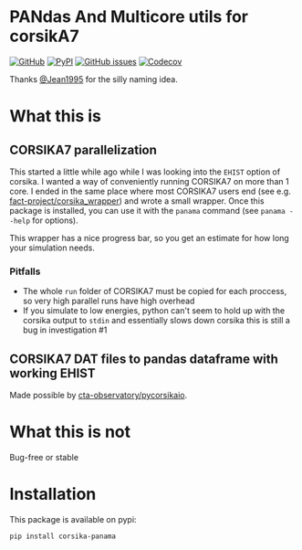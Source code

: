 **PAN**das **A**nd **M**ulticore utils for corsik**A**7
===
[![GitHub](https://img.shields.io/github/license/The-Ludwig/PANAMA?style=for-the-badge)](https://github.com/The-Ludwig/PANAMA/blob/main/LICENSE)
[![PyPI](https://img.shields.io/pypi/v/corsika-panama?style=for-the-badge)](https://pypi.org/project/corsika-panama/)
[![GitHub issues](https://img.shields.io/github/issues-raw/The-Ludwig/PANAMA?style=for-the-badge)](https://github.com/The-Ludwig/PANAMA/issues)
[![Codecov](https://img.shields.io/codecov/c/github/The-Ludwig/PANAMA?label=test%20coverage&style=for-the-badge)](https://app.codecov.io/gh/The-Ludwig/PANAMA)

Thanks [@Jean1995](https://github.com/Jean1995) for the silly naming idea.

# What this is

## CORSIKA7 parallelization
This started a little while ago while I was looking into the `EHIST` option
of corsika.
I wanted a way of conveniently running CORSIKA7 on more than 1 core.
I ended in the same place where most CORSIKA7 users end (see e.g. [fact-project/corsika_wrapper](https://github.com/fact-project/corsika_wrapper))
and wrote a small wrapper. Once this package is installed, you can use it with the `panama` command (see `panama --help` for options).

This wrapper has a nice progress bar, so you get an estimate for how long your simulation needs.

### Pitfalls
- The whole `run` folder of CORSIKA7 must be copied for each proccess, so very high parallel runs have high overhead
- If you simulate to low energies, python can't seem to hold up with the corsika output to `stdin` and essentially slows down corsika this is still a bug in investigation #1

## CORSIKA7 DAT files to pandas dataframe with working EHIST
Made possible by [cta-observatory/pycorsikaio](https://github.com/cta-observatory/pycorsikaio).

# What this is not
Bug-free or stable

# Installation
This package is available on pypi:
```
pip install corsika-panama
```
